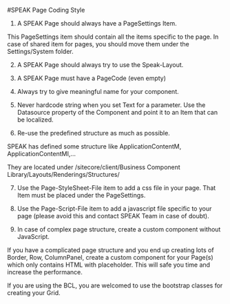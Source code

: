 #SPEAK Page Coding Style

1) A SPEAK Page should always have a PageSettings Item.

This PageSettings item should contain all the items specific to the page. In case of shared item for pages, you should move them under the Settings/System folder.

2) A SPEAK Page should always try to use the Speak-Layout.

3) A SPEAK Page must have a PageCode (even empty)

4) Always try to give meaningful name for your component.

5) Never hardcode string when you set Text for a parameter. Use the Datasource property of the Component and point it to an Item that can be localized.

6) Re-use the predefined structure as much as possible.

SPEAK has defined some structure like ApplicationContentM, ApplicationContentMI,...

They are located under /sitecore/client/Business Component Library/Layouts/Renderings/Structures/

7) Use the Page-StyleSheet-File item to add a css file in your page. That Item must be placed under the PageSettings.

8) Use the Page-Script-File item to add a javascript file specific to your page (please avoid this and contact SPEAK Team in case of doubt).

9) In case of complex page structure, create a custom component without JavaScript.

If you have a complicated page structure and you end up creating lots of Border, Row, ColumnPanel, create a custom component for your Page(s) which only contains HTML with placeholder. This will safe you time and increase the performance.

If you are using the BCL, you are welcomed to use the bootstrap classes for creating your Grid.  